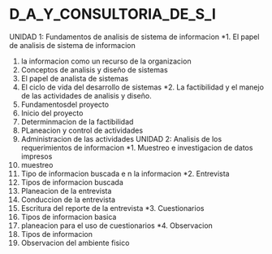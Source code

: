 # D_A_Y_CONSULTORIA_DE_S_I
UNIDAD 1: Fundamentos de analisis de sistema de informacion
*1. El papel de analisis de sistema de informacion
1. la informacion como un recurso de la organizacion
2. Conceptos de analisis y diseño de sistemas
3. El papel de analista de sistemas 
4. El ciclo de vida del desarrollo de sistemas
*2. La factibilidad y el manejo de las actividades de analisis y diseño.
1. Fundamentosdel proyecto
2. Inicio del proyecto
3. Determinmacion de la factibilidad
4. PLaneacion y control de actividades 
5. Administracion de las actividades 
UNIDAD 2: Analisis de los requerimientos de informacion
*1. Muestreo e investigacion de datos impresos 
1. muestreo
2. Tipo de informacion buscada e n la informacion
*2. Entrevista 
1. Tipos de informacion buscada 
2. Planeacion de la entrevista 
3. Conduccion de la entrevista
4. Escritura del reporte de la entrevista
*3. Cuestionarios
1. Tipos de informacion basica
2. planeacion para el uso de cuestionarios
*4. Observacion
1. Tipos de informacion
2. Observacion del ambiente fisico
